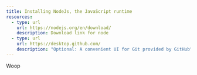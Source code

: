 ```yaml
---
title: Installing NodeJs, the JavaScript runtime
resources:
  - type: url
    url: https://nodejs.org/en/download/
    description: Download link for node
  - type: url
    url: https://desktop.github.com/
    description: "Optional: A convenient UI for Git provided by GitHub"
---
```


Woop